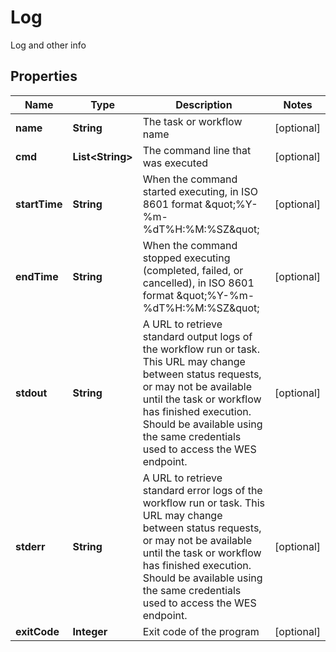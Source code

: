 

# Log

Log and other info

## Properties

| Name | Type | Description | Notes |
|------------ | ------------- | ------------- | -------------|
|**name** | **String** | The task or workflow name |  [optional] |
|**cmd** | **List&lt;String&gt;** | The command line that was executed |  [optional] |
|**startTime** | **String** | When the command started executing, in ISO 8601 format \&quot;%Y-%m-%dT%H:%M:%SZ\&quot; |  [optional] |
|**endTime** | **String** | When the command stopped executing (completed, failed, or cancelled), in ISO 8601 format \&quot;%Y-%m-%dT%H:%M:%SZ\&quot; |  [optional] |
|**stdout** | **String** | A URL to retrieve standard output logs of the workflow run or task.  This URL may change between status requests, or may not be available until the task or workflow has finished execution.  Should be available using the same credentials used to access the WES endpoint. |  [optional] |
|**stderr** | **String** | A URL to retrieve standard error logs of the workflow run or task.  This URL may change between status requests, or may not be available until the task or workflow has finished execution.  Should be available using the same credentials used to access the WES endpoint. |  [optional] |
|**exitCode** | **Integer** | Exit code of the program |  [optional] |



